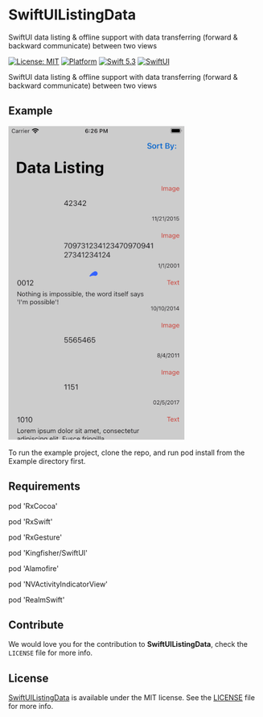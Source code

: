 # SwiftUIListingData
SwiftUI data listing &amp; offline support with data transferring (forward &amp; backward communicate) between two views


[![License: MIT](https://img.shields.io/badge/license-MIT-green.svg?style=flat)](https://github.com/Jigneshmayani90/SwiftUIListingData/blob/main/LICENSE)
[![Platform](https://img.shields.io/cocoapods/p/PagingTableView.svg?style=flat)](https://github.com/Jigneshmayani90/SwiftUIListingData/tree/main/RRSwiftUIDemo)
[![Swift 5.3](https://img.shields.io/badge/Swift-5.3-orange.svg?style=flat)](https://developer.apple.com/swift/)
[![SwiftUI](https://img.shields.io/badge/SwiftUI-orange.svg?style=flat)](https://developer.apple.com/swiftui/)


SwiftUI data listing &amp; offline support with data transferring (forward &amp; backward communicate) between two views


## Example
![alt text](https://github.com/Jigneshmayani90/SwiftUIListingData/blob/main/sample.gif)

To run the example project, clone the repo, and run pod install from the Example directory first.

## Requirements

pod 'RxCocoa'

pod 'RxSwift'

pod 'RxGesture'

pod 'Kingfisher/SwiftUI'

pod 'Alamofire'

pod 'NVActivityIndicatorView'

pod 'RealmSwift'



## Contribute 

We would love you for the contribution to **SwiftUIListingData**, check the ``LICENSE`` file for more info.


## License

[SwiftUIListingData](https://github.com/Jigneshmayani90/SwiftUIListingData/tree/main/RRSwiftUIDemo/) is available under the MIT license. See the [LICENSE](https://github.com/Jigneshmayani90/SwiftUIListingData/blob/main/LICENSE) file for more info.
